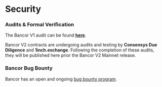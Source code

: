 # Security

### Audits & Formal Verification

The Bancor V1 audit can be found [**here**](https://gist.github.com/Arachnid/c65fd1bd61a8e0294aef95a4808edc78). 

Bancor V2 contracts are undergoing audits and testing by **Consensys Due Diligence** and **1inch.exchange**. Following the completion of these audits, they will be published here prior the Bancor V2 Mainnet release.

### Bancor Bug Bounty

Bancor has an open and ongoing [bug bounty program](https://blog.bancor.network/bancor-v2-bug-bounty-5bbb970d0097).


